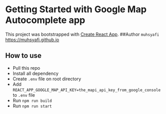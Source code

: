 # Getting Started with Google Map Autocomplete app

This project was bootstrapped with [Create React App](https://github.com/facebook/create-react-app).
##Author `muhsyafi` https://muhsyafi.github.io

## How to use
* Pull this repo
* Install all dependency
* Create `.env` file on root directory
* Add `REACT_APP_GOOGLE_MAP_API_KEY=the_mapi_api_key_from_google_console` to `.env` file
* Run `npm run build` 
* Run `npm run start`